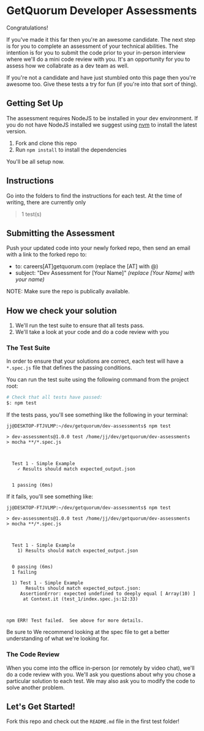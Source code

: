 # GetQuorum Developer Assessments

Congratulations!

If you've made it this far then you're an awesome candidate. The next step is for you to complete an assessment of your technical abilities. The intention is for you to submit the code prior to your in-person interview where we'll do a mini code review with you. It's an opportunity for you to assess how we collabrate as a dev team as well.

If you're not a candidate and have just stumbled onto this page then you're awesome too. Give these tests a try for fun (if you're into that sort of thing).

## Getting Set Up

The assessment requires NodeJS to be installed in your dev environment. If you do not have NodeJS installed we suggest using [nvm](https://github.com/nvm-sh/nvm) to install the latest version.

1. Fork and clone this repo
3. Run `npm install` to install the dependencies

You'll be all setup now.

## Instructions

Go into the folders to find the instructions for each test.  At the time of writing, there are currently only

> 1 test(s)



## Submitting the Assessment

Push your updated code into your newly forked repo, then send an email with a link to the forked repo to:

- to: careers[AT]getquorum.com (replace the [AT] with @)
- subject: "Dev Assessment for [Your Name]" _(replace [Your Name] with your name)_

NOTE: Make sure the repo is publically available. 


## How we check your solution

1. We'll run the test suite to ensure that all tests pass. 
2. We'll take a look at your code and do a code review with you

### The Test Suite

In order to ensure that your solutions are correct, each test will have a `*.spec.js` file that defines the passing conditions. 

You can run the test suite using the following command from the project root:

```bash
# Check that all tests have passed:
$: npm test
```

If the tests pass, you'll see something like the following in your terminal:

```
jj@DESKTOP-FTJVLMP:~/dev/getquorum/dev-assessments$ npm test

> dev-assessments@1.0.0 test /home/jj/dev/getquorum/dev-assessments
> mocha **/*.spec.js



  Test 1 - Simple Example
    ✓ Results should match expected_output.json


  1 passing (6ms)
```

If it fails, you'll see something like:

```
jj@DESKTOP-FTJVLMP:~/dev/getquorum/dev-assessments$ npm test

> dev-assessments@1.0.0 test /home/jj/dev/getquorum/dev-assessments
> mocha **/*.spec.js



  Test 1 - Simple Example
    1) Results should match expected_output.json


  0 passing (6ms)
  1 failing

  1) Test 1 - Simple Example
       Results should match expected_output.json:
     AssertionError: expected undefined to deeply equal [ Array(10) ]
      at Context.it (test_1/index.spec.js:12:33)



npm ERR! Test failed.  See above for more details.
```

Be sure to We recommend looking at the spec file to get a better understanding of what we're looking for.

### The Code Review

When you come into the office in-person (or remotely by video chat), we'll do a code review with you. We'll ask you questions about why you chose a particular solution to each test. We may also ask you to modify the code to solve another problem. 

## Let's Get Started!

Fork this repo and check out the `README.md` file in the first test folder!